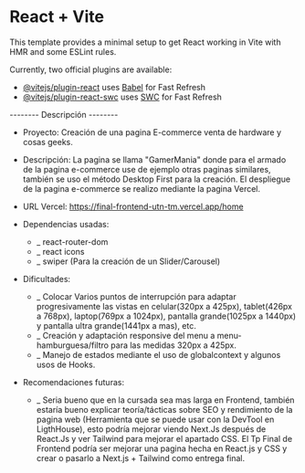 # React + Vite

This template provides a minimal setup to get React working in Vite with HMR and some ESLint rules.

Currently, two official plugins are available:

- [@vitejs/plugin-react](https://github.com/vitejs/vite-plugin-react/blob/main/packages/plugin-react/README.md) uses [Babel](https://babeljs.io/) for Fast Refresh
- [@vitejs/plugin-react-swc](https://github.com/vitejs/vite-plugin-react-swc) uses [SWC](https://swc.rs/) for Fast Refresh


-------- Descripción --------
- Proyecto: Creación de una pagina E-commerce venta de hardware y cosas geeks.
- Descripción: La pagina se llama "GamerMania" donde para el armado de la pagina e-commerce use de ejemplo otras paginas similares, también se uso el método Desktop First para la creación. El despliegue de la pagina e-commerce se realizo mediante la pagina Vercel.

- URL Vercel: https://final-frontend-utn-tm.vercel.app/home

- Dependencias usadas:
    - _ react-router-dom
    - _ react icons
    - _ swiper (Para la creación de un Slider/Carousel)

- Dificultades:
    - _ Colocar Varios puntos de interrupción para adaptar progresivamente las vistas en celular(320px a 425px), tablet(426px a 768px), laptop(769px a 1024px), pantalla grande(1025px a 1440px) y pantalla ultra grande(1441px a mas), etc.
    - _ Creación y adaptación responsive del menu a menu-hamburguesa/filtro para las medidas 320px a 425px.
    - _ Manejo de estados mediante el uso de globalcontext y algunos usos de Hooks.

- Recomendaciones futuras:
    - _ Seria bueno que en la cursada sea mas larga en Frontend, también estaría bueno explicar 
    teoría/tácticas sobre SEO y rendimiento de la pagina web (Herramienta que se puede usar con la DevTool en LigthHouse), esto podría mejorar viendo Next.Js después de React.Js y ver Tailwind para mejorar el apartado CSS. El Tp Final de Frontend podría ser mejorar una pagina hecha en React.js y CSS y crear o pasarlo a Next.js + Tailwind como entrega final.